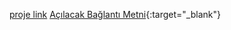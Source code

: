 [proje link](https://taha-blc.github.io/hangman_game/)
[Açılacak Bağlantı Metni](https://taha-blc.github.io/hangman_game/){:target="_blank"}
